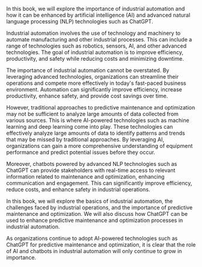 
In this book, we will explore the importance of industrial automation and how it can be enhanced by artificial intelligence (AI) and advanced natural language processing (NLP) technologies such as ChatGPT.

Industrial automation involves the use of technology and machinery to automate manufacturing and other industrial processes. This can include a range of technologies such as robotics, sensors, AI, and other advanced technologies. The goal of industrial automation is to improve efficiency, productivity, and safety while reducing costs and minimizing downtime.

The importance of industrial automation cannot be overstated. By leveraging advanced technologies, organizations can streamline their operations and compete more effectively in today's fast-paced business environment. Automation can significantly improve efficiency, increase productivity, enhance safety, and provide cost savings over time.

However, traditional approaches to predictive maintenance and optimization may not be sufficient to analyze large amounts of data collected from various sources. This is where AI-powered technologies such as machine learning and deep learning come into play. These technologies can effectively analyze large amounts of data to identify patterns and trends that may be missed by traditional approaches. By leveraging AI, organizations can gain a more comprehensive understanding of equipment performance and predict potential issues before they occur.

Moreover, chatbots powered by advanced NLP technologies such as ChatGPT can provide stakeholders with real-time access to relevant information related to maintenance and optimization, enhancing communication and engagement. This can significantly improve efficiency, reduce costs, and enhance safety in industrial operations.

In this book, we will explore the basics of industrial automation, the challenges faced by industrial operations, and the importance of predictive maintenance and optimization. We will also discuss how ChatGPT can be used to enhance predictive maintenance and optimization processes in industrial automation.

As organizations continue to adopt AI-powered technologies such as ChatGPT for predictive maintenance and optimization, it is clear that the role of AI and chatbots in industrial automation will only continue to grow in importance.

